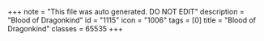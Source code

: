 +++
note = "This file was auto generated. DO NOT EDIT"
description = "Blood of Dragonkind"
id = "1115"
icon = "1006"
tags = [0]
title = "Blood of Dragonkind"
classes = 65535
+++
